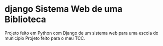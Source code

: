 # django Sistema Web de uma Biblioteca
Projeto feito em Python com Django de um sistema web para uma escola do municipio 
Projeto feito para o meu TCC.
